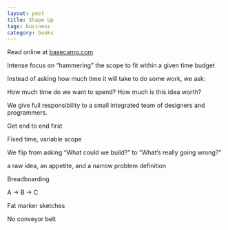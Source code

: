 ```yaml
---
layout: post
title: Shape Up
tags: business
category: books 
---
```


Read online at [basecamp.com](https://basecamp.com/shapeup)

Intense focus on “hammering” the scope to fit within a given time budget 

Instead of asking how much time it will take to do some work, we ask: 

How much time do we want to spend? How much is this idea worth?

We give full responsibility to a small integrated team of designers and programmers.

Get end to end first 

Fixed time, variable scope

We flip from asking “What could we build?” to “What’s really going wrong?”

a raw idea, an appetite, and a narrow problem definition

Breadboarding 

A -> B -> C 

Fat marker sketches 

No conveyor belt
